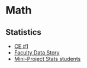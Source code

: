# Math

## Statistics

- [CE #1](assignments/ce1.md)
- [Faculty Data Story](faculty-data-story.tex)
- [Mini-Project Stats students](mini-project-stats-students.tex)

